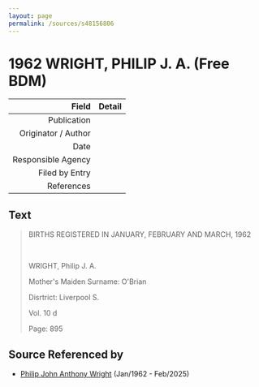 ```yaml
---
layout: page
permalink: /sources/s48156806
---
```


# 1962 WRIGHT, PHILIP J. A. (Free BDM)

Field | Detail
---:|:---
Publication | 
Originator / Author | 
Date | 
Responsible Agency | 
Filed by Entry | 
References | 

## Text

> BIRTHS REGISTERED IN JANUARY, FEBRUARY AND MARCH, 1962
>
> <br/>
>
> WRIGHT, Philip J. A.
>
> Mother's Maiden Surname: O'Brian
>
> Disrtrict: Liverpool S.
>
> Vol. 10 d
>
> Page: 895
>

## Source Referenced by

* [Philip John Anthony Wright](../people/@66352546@-philip-john-anthony-wright-b1962-1-d2025-2.md) (Jan/1962 - Feb/2025)
